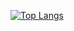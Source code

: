 [![Top Langs](https://github-readme-stats.vercel.app/api/top-langs/?username=vertigoths&layout=compact)](https://github.com/anuraghazra/github-readme-stats)
